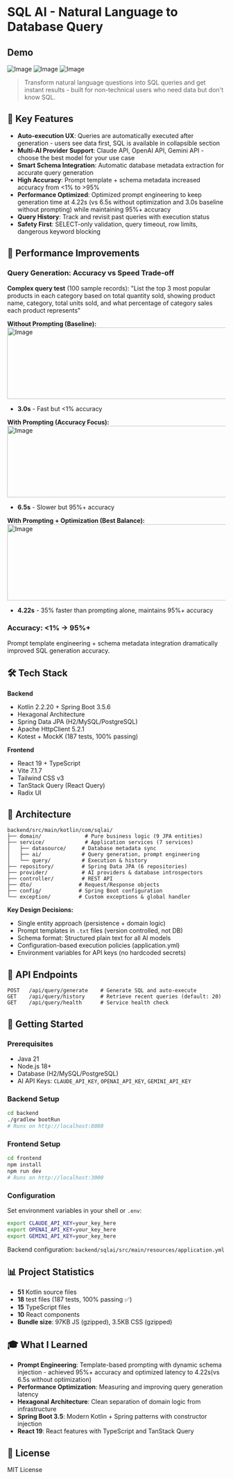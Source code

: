 # SQL AI - Natural Language to Database Query

## Demo
![Image](https://github.com/user-attachments/assets/10d74c6d-6bce-45d2-a991-564525ce868d)
![Image](https://github.com/user-attachments/assets/9afc7be4-332d-43ba-add5-e340c8f98ff2)
![Image](https://github.com/user-attachments/assets/76271900-b824-4547-8e5a-eb90c3aab2de)

> Transform natural language questions into SQL queries and get instant results - built for non-technical users who need data but don't know SQL.

## 🎯 Key Features

- **Auto-execution UX**: Queries are automatically executed after generation - users see data first, SQL is available in collapsible section
- **Multi-AI Provider Support**: Claude API, OpenAI API, Gemini API - choose the best model for your use case
- **Smart Schema Integration**: Automatic database metadata extraction for accurate query generation
- **High Accuracy**: Prompt template + schema metadata increased accuracy from <1% to >95%
- **Performance Optimized**: Optimized prompt engineering to keep generation time at 4.22s (vs 6.5s without optimization and 3.0s baseline without prompting) while maintaining 95%+ accuracy
- **Query History**: Track and revisit past queries with execution status
- **Safety First**: SELECT-only validation, query timeout, row limits, dangerous keyword blocking

## 🚀 Performance Improvements

### Query Generation: Accuracy vs Speed Trade-off
**Complex query test** (100 sample records): "List the top 3 most popular products in each category based on total quantity sold, showing product name, category, total units sold, and what percentage of category sales each product represents"

<!-- Performance comparison images -->
**Without Prompting (Baseline):**
<img width="636" height="165" alt="Image" src="https://github.com/user-attachments/assets/629d3175-fd9a-43e5-94fc-df0fab41a98b" />
- **3.0s** - Fast but <1% accuracy

**With Prompting (Accuracy Focus):**
<img width="635" height="165" alt="Image" src="https://github.com/user-attachments/assets/ef350ddb-3b66-4750-bc0d-b317607105b4" />
- **6.5s** - Slower but 95%+ accuracy

**With Prompting + Optimization (Best Balance):**
<img width="640" height="176" alt="Image" src="https://github.com/user-attachments/assets/216d0206-b3a4-4faf-bd4c-30ffe727a6e5" />
- **4.22s** - 35% faster than prompting alone, maintains 95%+ accuracy

### Accuracy: <1% → 95%+
Prompt template engineering + schema metadata integration dramatically improved SQL generation accuracy.

## 🛠️ Tech Stack

**Backend**
- Kotlin 2.2.20 + Spring Boot 3.5.6
- Hexagonal Architecture
- Spring Data JPA (H2/MySQL/PostgreSQL)
- Apache HttpClient 5.2.1
- Kotest + MockK (187 tests, 100% passing)

**Frontend**
- React 19 + TypeScript
- Vite 7.1.7
- Tailwind CSS v3
- TanStack Query (React Query)
- Radix UI

## 📐 Architecture

```
backend/src/main/kotlin/com/sqlai/
├── domain/              # Pure business logic (9 JPA entities)
├── service/             # Application services (7 services)
│   ├── datasource/     # Database metadata sync
│   ├── ai/             # Query generation, prompt engineering
│   └── query/          # Execution & history
├── repository/         # Spring Data JPA (6 repositories)
├── provider/           # AI providers & database introspectors
├── controller/         # REST API
├── dto/               # Request/Response objects
├── config/            # Spring Boot configuration
└── exception/         # Custom exceptions & global handler
```

**Key Design Decisions:**
- Single entity approach (persistence + domain logic)
- Prompt templates in `.txt` files (version controlled, not DB)
- Schema format: Structured plain text for all AI models
- Configuration-based execution policies (application.yml)
- Environment variables for API keys (no hardcoded secrets)

## 🔌 API Endpoints

```
POST   /api/query/generate    # Generate SQL and auto-execute
GET    /api/query/history     # Retrieve recent queries (default: 20)
GET    /api/query/health      # Service health check
```

## 🚦 Getting Started

### Prerequisites
- Java 21
- Node.js 18+
- Database (H2/MySQL/PostgreSQL)
- AI API Keys: `CLAUDE_API_KEY`, `OPENAI_API_KEY`, `GEMINI_API_KEY`

### Backend Setup
```bash
cd backend
./gradlew bootRun
# Runs on http://localhost:8080
```

### Frontend Setup
```bash
cd frontend
npm install
npm run dev
# Runs on http://localhost:3000
```

### Configuration
Set environment variables in your shell or `.env`:
```bash
export CLAUDE_API_KEY=your_key_here
export OPENAI_API_KEY=your_key_here
export GEMINI_API_KEY=your_key_here
```

Backend configuration: `backend/sqlai/src/main/resources/application.yml`

## 📊 Project Statistics

- **51** Kotlin source files
- **18** test files (187 tests, 100% passing ✅)
- **15** TypeScript files
- **10** React components
- **Bundle size**: 97KB JS (gzipped), 3.5KB CSS (gzipped)

## 🎓 What I Learned

- **Prompt Engineering**: Template-based prompting with dynamic schema injection - achieved 95%+ accuracy and optimized latency to 4.22s(vs 6.5s without optimization)
- **Performance Optimization**: Measuring and improving query generation latency
- **Hexagonal Architecture**: Clean separation of domain logic from infrastructure
- **Spring Boot 3.5**: Modern Kotlin + Spring patterns with constructor injection
- **React 19**: React features with TypeScript and TanStack Query


## 📝 License

MIT License


